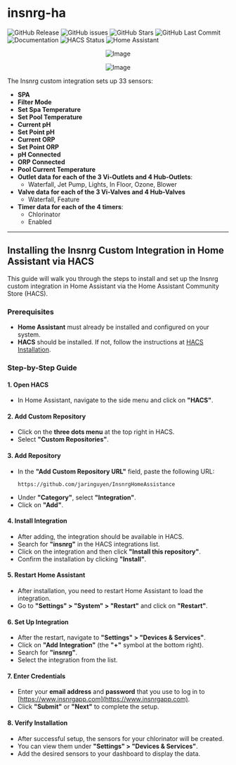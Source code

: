 # insnrg-ha

![GitHub Release](https://img.shields.io/github/release/jaringuyen/InsnrgHomeAssistance.svg?style=plastic) ![GitHub issues](https://img.shields.io/github/issues/jaringuyen/InsnrgHomeAssistance.svg?style=plastic) ![GitHub Stars](https://img.shields.io/github/stars/jaringuyen/InsnrgHomeAssistance.svg?style=plastic) ![GitHub Last Commit](https://img.shields.io/github/last-commit/jaringuyen/InsnrgHomeAssistance.svg?style=plastic) ![Documentation](https://img.shields.io/badge/docs-excellent-brightgreen.svg?style=plastic) ![HACS Status](https://img.shields.io/badge/HACS-Default-blue.svg?style=plastic) ![Home Assistant](https://img.shields.io/badge/Home%20Assistant-%3E%3D%202024.10.1-brightgreen.svg?style=plastic)

<p align="center">
  <img src="https://github.com/user-attachments/assets/8e05446e-bc14-4a21-9f6d-8e9f9defd630" alt="Image">
</p>

<p align="center">
 <img src="https://github.com/user-attachments/assets/4b954930-9611-4408-a047-09a35a6e01cc" alt="Image">
</p>

The Insnrg custom integration sets up 33 sensors:

- **SPA**
- **Filter Mode**
- **Set Spa Temperature**
- **Set Pool Temperature**
- **Current pH**
- **Set Point pH**
- **Current ORP**
- **Set Point ORP**
- **pH Connected**
- **ORP Connected**
- **Pool Current Temperature**
- **Outlet data for each of the 3 Vi-Outlets and 4 Hub-Outlets**:
  - Waterfall, Jet Pump, Lights, In Floor, Ozone, Blower
- **Valve data for each of the 3 Vi-Valves and 4 Hub-Valves**
  - Waterfall, Feature
- **Timer data for each of the 4 timers**:
  - Chlorinator
  - Enabled

---

## **Installing the Insnrg Custom Integration in Home Assistant via HACS**

This guide will walk you through the steps to install and set up the Insnrg custom integration in Home Assistant via the Home Assistant Community Store (HACS).

### **Prerequisites**

- **Home Assistant** must already be installed and configured on your system.
- **HACS** should be installed. If not, follow the instructions at [HACS Installation](https://www.hacs.xyz/docs/use/download/prerequisites/).

### **Step-by-Step Guide**

#### **1. Open HACS**

- In Home Assistant, navigate to the side menu and click on **"HACS"**.

#### **2. Add Custom Repository**

- Click on the **three dots menu** at the top right in HACS.
- Select **"Custom Repositories"**.

#### **3. Add Repository**

- In the **"Add Custom Repository URL"** field, paste the following URL:
  ```
  https://github.com/jaringuyen/InsnrgHomeAssistance
  ```
- Under **"Category"**, select **"Integration"**.
- Click on **"Add"**.

#### **4. Install Integration**

- After adding, the integration should be available in HACS.
- Search for **"insnrg"** in the HACS integrations list.
- Click on the integration and then click **"Install this repository"**.
- Confirm the installation by clicking **"Install"**.

#### **5. Restart Home Assistant**

- After installation, you need to restart Home Assistant to load the integration.
- Go to **"Settings" > "System" > "Restart"** and click on **"Restart"**.

#### **6. Set Up Integration**

- After the restart, navigate to **"Settings" > "Devices & Services"**.
- Click on **"Add Integration"** (the **"+"** symbol at the bottom right).
- Search for **"insnrg"**.
- Select the integration from the list.

#### **7. Enter Credentials**

- Enter your **email address** and **password** that you use to log in to [https://www.insnrgapp.com](https://www.insnrgapp.com).
- Click **"Submit"** or **"Next"** to complete the setup.

#### **8. Verify Installation**

- After successful setup, the sensors for your chlorinator will be created.
- You can view them under **"Settings" > "Devices & Services"**.
- Add the desired sensors to your dashboard to display the data.
